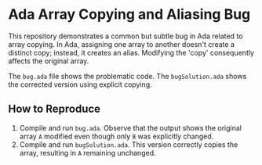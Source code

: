 # Ada Array Copying and Aliasing Bug

This repository demonstrates a common but subtle bug in Ada related to array copying.  In Ada, assigning one array to another doesn't create a distinct copy; instead, it creates an alias.  Modifying the 'copy' consequently affects the original array.

The `bug.ada` file shows the problematic code. The `bugSolution.ada` shows the corrected version using explicit copying.

## How to Reproduce

1. Compile and run `bug.ada`. Observe that the output shows the original array `A` modified even though only `B` was explicitly changed.
2. Compile and run `bugSolution.ada`. This version correctly copies the array, resulting in `A` remaining unchanged.